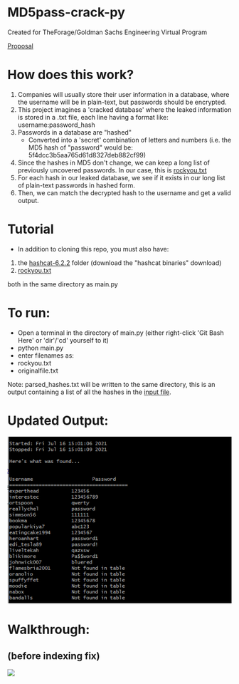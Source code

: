 # MD5pass-crack-py
Created for TheForage/Goldman Sachs Engineering Virtual Program 

[Proposal](https://docs.google.com/document/d/1V2KagSg4GKMaHwCvx8DBp_3mXbaPfqEWxrYoQd3NL4g/edit?usp=sharing)

# How does this work?
1) Companies will usually store their user information in a database, where the username will be in plain-text, but passwords should be encrypted.
2) This project imagines a 'cracked database' where the leaked information is stored in a .txt file, each line having a format like: username:password_hash
3) Passwords in a database are "hashed"
    - Converted into a 'secret' combination of letters and numbers (i.e. the MD5 hash of "password" would be: 5f4dcc3b5aa765d61d8327deb882cf99)
4) Since the hashes in MD5 don't change, we can keep a long list of previously uncovered passwords. In our case, this is [rockyou.txt](rockyou.txt)
5) For each hash in our leaked database, we see if it exists in our long list of plain-text passwords in hashed form.
6) Then, we can match the decrypted hash to the username and get a valid output.

# Tutorial
- In addition to cloning this repo, you must also have: 
1) the [hashcat-6.2.2](https://hashcat.net/hashcat/) folder (download the "hashcat binaries" download)
2) [rockyou.txt](https://github.com/brannondorsey/naive-hashcat/releases/download/data/rockyou.txt)

both in the same directory as main.py

# To run:
- Open a terminal in the directory of main.py (either right-click 'Git Bash Here' or 'dir'/'cd' yourself to it)
- python main.py
- enter filenames as:
-    rockyou.txt
-    originalfile.txt

Note: parsed_hashes.txt will be written to the same directory, this is an output containing a list of all the hashes in the [input file](originalfile.txt).

# Updated Output:
![](capture1.PNG)


# Walkthrough:
## (before indexing fix)
![](walkthrough.gif)
